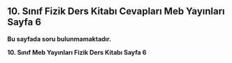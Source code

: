 ## 10. Sınıf Fizik Ders Kitabı Cevapları Meb Yayınları Sayfa 6

**Bu sayfada soru bulunmamaktadır.**

**10. Sınıf Meb Yayınları Fizik Ders Kitabı Sayfa 6**